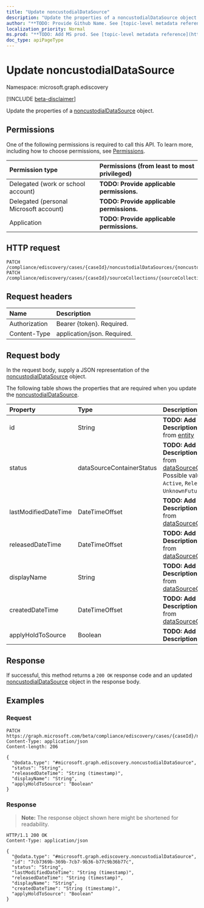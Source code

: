 ```yaml
---
title: "Update noncustodialDataSource"
description: "Update the properties of a noncustodialDataSource object."
author: "**TODO: Provide Github Name. See [topic-level metadata reference](https://msgo.azurewebsites.net/add/document/guidelines/metadata.html#topic-level-metadata)**"
localization_priority: Normal
ms.prod: "**TODO: Add MS prod. See [topic-level metadata reference](https://msgo.azurewebsites.net/add/document/guidelines/metadata.html#topic-level-metadata)**"
doc_type: apiPageType
---
```


# Update noncustodialDataSource
Namespace: microsoft.graph.ediscovery

[!INCLUDE [beta-disclaimer](../../includes/beta-disclaimer.md)]

Update the properties of a [noncustodialDataSource](../resources/ediscovery-noncustodialdatasource.md) object.

## Permissions
One of the following permissions is required to call this API. To learn more, including how to choose permissions, see [Permissions](/graph/permissions-reference).

|Permission type|Permissions (from least to most privileged)|
|:---|:---|
|Delegated (work or school account)|**TODO: Provide applicable permissions.**|
|Delegated (personal Microsoft account)|**TODO: Provide applicable permissions.**|
|Application|**TODO: Provide applicable permissions.**|

## HTTP request

<!-- {
  "blockType": "ignored"
}
-->
``` http
PATCH /compliance/ediscovery/cases/{caseId}/noncustodialDataSources/{noncustodialDataSourceId}
PATCH /compliance/ediscovery/cases/{caseId}/sourceCollections/{sourceCollectionId}/noncustodialSources/{noncustodialDataSourceId}
```

## Request headers
|Name|Description|
|:---|:---|
|Authorization|Bearer {token}. Required.|
|Content-Type|application/json. Required.|

## Request body
In the request body, supply a JSON representation of the [noncustodialDataSource](../resources/ediscovery-noncustodialdatasource.md) object.

The following table shows the properties that are required when you update the [noncustodialDataSource](../resources/ediscovery-noncustodialdatasource.md).

|Property|Type|Description|
|:---|:---|:---|
|id|String|**TODO: Add Description** Inherited from [entity](../resources/ediscovery-entity.md)|
|status|dataSourceContainerStatus|**TODO: Add Description** Inherited from [dataSourceContainer](../resources/ediscovery-datasourcecontainer.md). Possible values are: `Active`, `Released`, `UnknownFutureValue`.|
|lastModifiedDateTime|DateTimeOffset|**TODO: Add Description** Inherited from [dataSourceContainer](../resources/ediscovery-datasourcecontainer.md)|
|releasedDateTime|DateTimeOffset|**TODO: Add Description** Inherited from [dataSourceContainer](../resources/ediscovery-datasourcecontainer.md)|
|displayName|String|**TODO: Add Description** Inherited from [dataSourceContainer](../resources/ediscovery-datasourcecontainer.md)|
|createdDateTime|DateTimeOffset|**TODO: Add Description** Inherited from [dataSourceContainer](../resources/ediscovery-datasourcecontainer.md)|
|applyHoldToSource|Boolean|**TODO: Add Description**|



## Response

If successful, this method returns a `200 OK` response code and an updated [noncustodialDataSource](../resources/ediscovery-noncustodialdatasource.md) object in the response body.

## Examples

### Request
<!-- {
  "blockType": "request",
  "name": "update_noncustodialdatasource"
}
-->
``` http
PATCH https://graph.microsoft.com/beta/compliance/ediscovery/cases/{caseId}/noncustodialDataSources/{noncustodialDataSourceId}
Content-Type: application/json
Content-length: 206

{
  "@odata.type": "#microsoft.graph.ediscovery.noncustodialDataSource",
  "status": "String",
  "releasedDateTime": "String (timestamp)",
  "displayName": "String",
  "applyHoldToSource": "Boolean"
}
```


### Response
>**Note:** The response object shown here might be shortened for readability.
<!-- {
  "blockType": "response",
  "truncated": true
}
-->
``` http
HTTP/1.1 200 OK
Content-Type: application/json

{
  "@odata.type": "#microsoft.graph.ediscovery.noncustodialDataSource",
  "id": "7cb7369b-369b-7cb7-9b36-b77c9b36b77c",
  "status": "String",
  "lastModifiedDateTime": "String (timestamp)",
  "releasedDateTime": "String (timestamp)",
  "displayName": "String",
  "createdDateTime": "String (timestamp)",
  "applyHoldToSource": "Boolean"
}
```

